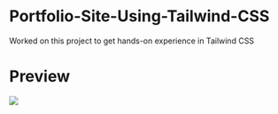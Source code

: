 # Portfolio-Site-Using-Tailwind-CSS
Worked on this project to get hands-on experience in Tailwind CSS

# Preview
![](https://github.com/Abdullah-Hasan-Sajjad/Portfolio-Site-Using-Tailwind-CSS/blob/main/preview.gif)
